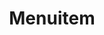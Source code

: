 ---
layout: component.njk
tags: 
    - lean_components_fr
key: menuitem-lean_fr
title: Menuitem
parent: lean_components_fr
image: lean/overview/menu-item.webp
keywords: menu-item, item, menu, link, action
order: 170
availablelanguages: 
    - de
    - en
---